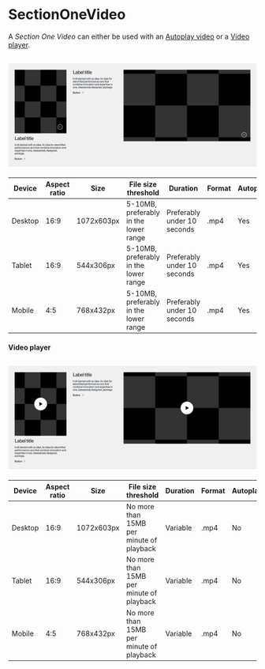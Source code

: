 # SectionOneVideo

A *Section One Video* can either be used with an [Autoplay video](#autoplay-video) or a [Video player](#video-player).

![Section One Video - Autoplay video](section-one-video-autoplay.jpg)
---
<!--
SectionOneVideo
Storybook: http://localhost:6006/?path=/story/organisms-sectiononevideo--default
-->

| Device  | Aspect ratio | Size        | File size threshold                   | Duration                    | Format | Autoplay | Audio | Preset        |
| ------- | ------------ | ----------- | ------------------------------------- | --------------------------- | ------ | -------- | ----- | ------------- |
| Desktop | 16:9         | 1072x603px  | 5-10MB, preferably in the lower range | Preferably under 10 seconds | .mp4   | Yes      | No    | [Download](#) |
| Tablet  | 16:9         | 544x306px   | 5-10MB, preferably in the lower range | Preferably under 10 seconds | .mp4   | Yes      | No    | [Download](#) |
| Mobile  | 4:5          | 768x432px   | 5-10MB, preferably in the lower range | Preferably under 10 seconds | .mp4   | Yes      | No    | [Download](#) |

#### Video player

![Section One Video - Video player](section-one-video-video.jpg)
---

| Device  | Aspect ratio | Size        | File size threshold                      | Duration | Format | Autoplay | Audio    | Preset        |
| ------- | ------------ | ----------- | ---------------------------------------- | -------- | ------ | -------- | -------- | ------------- |
| Desktop | 16:9         | 1072x603px  | No more than 15MB per minute of playback | Variable | .mp4   | No       | Optional | [Download](#) |
| Tablet  | 16:9         | 544x306px   | No more than 15MB per minute of playback | Variable | .mp4   | No       | Optional | [Download](#) |
| Mobile  | 4:5          | 768x432px   | No more than 15MB per minute of playback | Variable | .mp4   | No       | Optional | [Download](#) |

